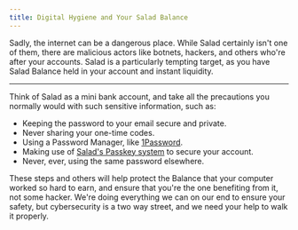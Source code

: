 ```yaml
---
title: Digital Hygiene and Your Salad Balance
---
```


Sadly, the internet can be a dangerous place. While Salad certainly isn't one of them, there are malicious actors like
botnets, hackers, and others who're after your accounts. Salad is a particularly tempting target, as you have Salad
Balance held in your account and instant liquidity.

---

Think of Salad as a mini bank account, and take all the precautions you normally would with such sensitive information,
such as:

- Keeping the password to your email secure and private.
- Never sharing your one-time codes.
- Using a Password Manager, like [1Password](https://1password.com/).
- Making use of [Salad's Passkey system](/docs/guides/using-salad/501-salad-app-passkeys) to secure your account.
- Never, ever, using the same password elsewhere.

These steps and others will help protect the Balance that your computer worked so hard to earn, and ensure that you're
the one benefiting from it, not some hacker. We're doing everything we can on our end to ensure your safety, but
cybersecurity is a two way street, and we need your help to walk it properly.
